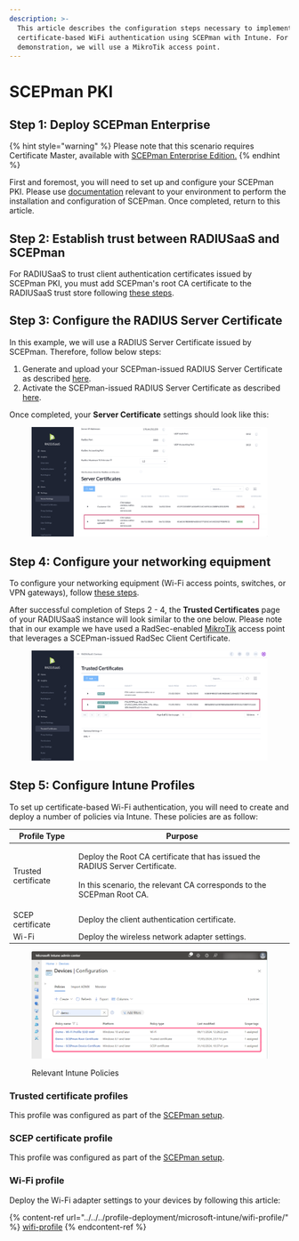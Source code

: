 ```yaml
---
description: >-
  This article describes the configuration steps necessary to implement
  certificate-based WiFi authentication using SCEPman with Intune. For this
  demonstration, we will use a MikroTik access point.
---
```


# SCEPman PKI

## Step 1: Deploy SCEPman Enterprise

{% hint style="warning" %}
Please note that this scenario requires Certificate Master, available with [SCEPman Enterprise Edition.](https://docs.scepman.com/editions#edition-comparison)
{% endhint %}

First and foremost, you will need to set up and configure your SCEPman PKI. Please use [documentation](https://docs.scepman.com/scepman-deployment/deployment-guides) relevant to your environment to perform the installation and configuration of SCEPman. Once completed, return to this article.

## Step 2: Establish trust between RADIUSaaS and SCEPman <a href="#step-1-create-root-ca-in-admin-center" id="step-1-create-root-ca-in-admin-center"></a>

For RADIUSaaS to trust client authentication certificates issued by SCEPman PKI, you must add SCEPman's root CA certificate to the RADIUSaaS trust store following [these steps](../../../admin-portal/settings/trusted-roots.md#add).

## Step 3: Configure the RADIUS Server Certificate

In this example, we will use a RADIUS Server Certificate issued by SCEPman. Therefore, follow below steps:

1. Generate and upload your SCEPman-issued RADIUS Server Certificate as described [here](../../../admin-portal/settings/settings-server.md#scepman-issued-server-certificate).
2. Activate the SCEPman-issued RADIUS Server Certificate as described [here](../../../admin-portal/settings/settings-server.md#certificate-activation).

Once completed, your **Server Certificate** settings should look like this:

<figure><img src="../../../.gitbook/assets/image (17).png" alt=""><figcaption></figcaption></figure>

## Step 4: Configure your networking equipment

To configure your networking equipment (Wi-Fi access points, switches, or VPN gateways), follow [these steps](../generic-guide.md#step-4-network-equipment-configuration).

After successful completion of Steps 2 - 4, the **Trusted Certificates** page of your RADIUSaaS instance will look similar to the one below. Please note that in our example we have used a RadSec-enabled [MikroTik](../../access-point-setup/radsec-available/mikrotik.md) access point that leverages a SCEPman-issued RadSec Client Certificate.

<figure><img src="../../../.gitbook/assets/image (19).png" alt=""><figcaption></figcaption></figure>

## Step 5: Configure Intune Profiles

To set up certificate-based Wi-Fi authentication, you will need to create and deploy a number of policies via Intune. These policies are as follow:

| Profile Type        | Purpose                                                                                                                                                             |
| ------------------- | ------------------------------------------------------------------------------------------------------------------------------------------------------------------- |
| Trusted certificate | <p>Deploy the Root CA certificate that has issued the RADIUS Server Certificate. <br><br>In this scenario, the relevant CA corresponds to the SCEPman Root CA. </p> |
| SCEP certificate    | Deploy the client authentication certificate.                                                                                                                       |
| Wi-Fi               | Deploy the wireless network adapter settings.                                                                                                                       |

<figure><img src="../../../.gitbook/assets/image (6).png" alt=""><figcaption><p>Relevant Intune Policies</p></figcaption></figure>

### Trusted certificate profiles

This profile was configured as part of the [SCEPman setup](https://docs.scepman.com/certificate-deployment/microsoft-intune).&#x20;

### SCEP certificate profile

This profile was configured as part of the [SCEPman setup](https://docs.scepman.com/certificate-deployment/microsoft-intune).

### Wi-Fi profile <a href="#step-1-create-root-ca-in-admin-center" id="step-1-create-root-ca-in-admin-center"></a>

Deploy the Wi-Fi adapter settings to your devices by following this article:

{% content-ref url="../../../profile-deployment/microsoft-intune/wifi-profile/" %}
[wifi-profile](../../../profile-deployment/microsoft-intune/wifi-profile/)
{% endcontent-ref %}

